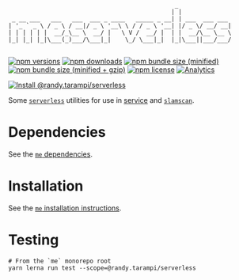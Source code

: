 ```
                                               _
                                              | |
 _ __ ___   ___   ___  ___ _ ____   _____ _ __| | ___  ___ ___
| '_ ` _ \ / _ \ / __|/ _ \ '__\ \ / / _ \ '__| |/ _ \/ __/ __|
| | | | | |  __/_\__ \  __/ |   \ V /  __/ |  | |  __/\__ \__ \
|_| |_| |_|\___(_)___/\___|_|    \_/ \___|_|  |_|\___||___/___/


```

[![npm versions](https://img.shields.io/npm/v/@randy.tarampi/serverless.svg?style=flat-square)](https://www.npmjs.com/package/@randy.tarampi/serverless) [![npm downloads](https://img.shields.io/npm/dt/@randy.tarampi/serverless.svg?style=flat-square)](https://www.npmjs.com/package/@randy.tarampi/serverless) [![npm bundle size (minified)](https://img.shields.io/bundlephobia/min/@randy.tarampi/serverless.svg?style=flat-square)](https://www.npmjs.com/package/@randy.tarampi/serverless) [![npm bundle size (minified + gzip)](https://img.shields.io/bundlephobia/minzip/@randy.tarampi/serverless.svg?style=flat-square)](https://www.npmjs.com/package/@randy.tarampi/serverless) [![npm license](https://img.shields.io/npm/l/@randy.tarampi/serverless.svg?registry_uri=https%3A%2F%2Fregistry.npmjs.com&style=flat-square)](https://www.npmjs.com/package/@randy.tarampi/serverless) [![Analytics](https://ga-beacon.appspot.com/UA-50921068-1/beacon/github/randytarampi/me/tree/master/packages/serverless?flat&useReferrer)](https://github.com/igrigorik/ga-beacon)

[![Install @randy.tarampi/serverless](https://nodeico.herokuapp.com/@randy.tarampi/serverless.svg)](https://www.npmjs.com/package/@randy.tarampi/serverless)

Some [`serverless`](https://www.npmjs.com/package/serverless) utilities for use in [service](../service) and [`slamscan`](https://github.com/randytarampi/slamscan).


# Dependencies

See the [`me` dependencies](../../README.md#Dependencies).

# Installation

See the [`me` installation instructions](../../README.md#Installation).

# Testing

```
# From the `me` monorepo root
yarn lerna run test --scope=@randy.tarampi/serverless
```
